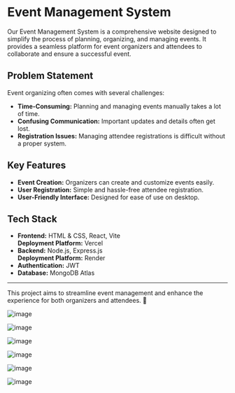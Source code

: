 # Event Management System

Our Event Management System is a comprehensive website designed to simplify the process of planning, organizing, and managing events. It provides a seamless platform for event organizers and attendees to collaborate and ensure a successful event.

## Problem Statement
Event organizing often comes with several challenges:
- **Time-Consuming:** Planning and managing events manually takes a lot of time.
- **Confusing Communication:** Important updates and details often get lost.
- **Registration Issues:** Managing attendee registrations is difficult without a proper system.

## Key Features
- **Event Creation:** Organizers can create and customize events easily.
- **User Registration:** Simple and hassle-free attendee registration.
- **User-Friendly Interface:** Designed for ease of use on desktop.

## Tech Stack
- **Frontend:** HTML & CSS, React, Vite  
  **Deployment Platform:** Vercel  
- **Backend:** Node.js, Express.js  
  **Deployment Platform:** Render  
- **Authentication:** JWT  
- **Database:** MongoDB Atlas  

---

This project aims to streamline event management and enhance the experience for both organizers and attendees. 🚀

![image](https://github.com/user-attachments/assets/10db47a4-062b-4300-ae2c-31151aaa4d04)

![image](https://github.com/user-attachments/assets/11a4e759-205c-4eef-9c03-216ebade238d)

![image](https://github.com/user-attachments/assets/7a1d1450-9f8d-4847-b7b1-a5f6e5fc76e6)

![image](https://github.com/user-attachments/assets/24a6deb6-0d77-4ed2-8ea0-b34b65b1756f)

![image](https://github.com/user-attachments/assets/8fc755c6-abfb-4073-b0b2-5d781455d394)

![image](https://github.com/user-attachments/assets/73fa3805-480c-428f-b30b-92f7d9c06d8f)




